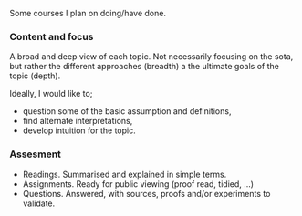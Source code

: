 Some courses I plan on doing/have done.

### Content and focus

A broad and deep view of each topic. Not necessarily focusing on the sota, but rather the different approaches (breadth) a the ultimate goals of the topic (depth). 

Ideally, I would like to;
* question some of the basic assumption and definitions,
* find alternate interpretations,
* develop intuition for the topic.

### Assesment

* Readings. Summarised and explained in simple terms.
* Assignments. Ready for public viewing (proof read, tidied, ...)
* Questions. Answered, with sources, proofs and/or experiments to validate.
